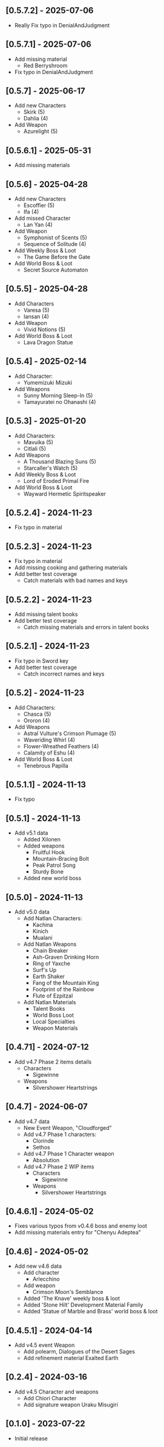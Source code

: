 ## [0.5.7.2] - 2025-07-06
  - Really Fix typo in DenialAndJudgment

## [0.5.7.1] - 2025-07-06
  - Add missing material
    - Red Berryshroom
  - Fix typo in DenialAndJudgment

## [0.5.7] - 2025-06-17
  - Add new Characters
    - Skirk (5)
    - Dahlia (4)
  - Add Weapon
    - Azurelight (5)

## [0.5.6.1] - 2025-05-31
  - Add missing materials

## [0.5.6] - 2025-04-28
  - Add new Characters
    - Escoffier (5)
    - Ifa (4)
  - Add missed Character
    - Lan Yan (4)
  - Add Weapon
    - Symphonist of Scents (5)
    - Sequence of Solitude (4)
  - Add Weekly Boss & Loot
    - The Game Before the Gate
  - Add World Boss & Loot
    - Secret Source Automaton

## [0.5.5] - 2025-04-28
  - Add Characters
    - Varesa (5)
    - Iansan (4)
  - Add Weapon
    - Vivid Notions (5)
  - Add World Boss & Loot
    - Lava Dragon Statue

## [0.5.4] - 2025-02-14
  - Add Character:
    - Yumemizuki Mizuki
  - Add Weapons
    - Sunny Morning Sleep-In (5)
    - Tamayuratei no Ohanashi (4)

## [0.5.3] - 2025-01-20
  - Add Characters:
    - Mavuika (5)
    - Citlali (5)
  - Add Weapons
    - A Thousand Blazing Suns (5)
    - Starcaller's Watch (5)
  - Add Weekly Boss & Loot
    - Lord of Eroded Primal Fire
  - Add World Boss & Loot
    - Wayward Hermetic Spiritspeaker

## [0.5.2.4] - 2024-11-23
  - Fix typo in material

## [0.5.2.3] - 2024-11-23
  - Fix typo in material
  - Add missing cooking and gathering materials
  - Add better test coverage
    - Catch materials with bad names and keys

## [0.5.2.2] - 2024-11-23
  - Add missing talent books
  - Add better test coverage
    - Catch missing materials and errors in talent books

## [0.5.2.1] - 2024-11-23
  - Fix typo in Sword key
  - Add better test coverage
    - Catch incorrect names and keys

## [0.5.2] - 2024-11-23
  - Add Characters:
    - Chasca (5)
    - Ororon (4)
  - Add Weapons
    - Astral Vulture's Crimson Plumage (5)
    - Waveriding Whirl (4)
    - Flower-Wreathed Feathers (4)
    - Calamity of Eshu (4)
  - Add World Boss & Loot
    - Tenebrous Papilla

## [0.5.1.1] - 2024-11-13
  - Fix typo

## [0.5.1] - 2024-11-13
  - Add v5.1 data
    - Added Xilonen
    - Added weapons
      - Fruitful Hook
      - Mountain-Bracing Bolt
      - Peak Patrol Song
      - Sturdy Bone
    - Added new world boss

## [0.5.0] - 2024-11-13
  - Add v5.0 data
    - Add Natlan Characters:
      - Kachina
      - Kinich
      - Mualani
    - Add Natlan Weapons
      - Chain Breaker
      - Ash-Graven Drinking Horn
      - Ring of Yaxche
      - Surf's Up
      - Earth Shaker
      - Fang of the Mountain King
      - Footprint of the Rainbow
      - Flute of Ezpitzal
    - Add Natlan Materials
      - Talent Books
      - World Boss Loot
      - Local Specialties
      - Weapon Materials

## [0.4.71] - 2024-07-12
  - Add v4.7 Phase 2 items details
    - Characters
      - Sigewinne
    - Weapons
      - Silvershower Heartstrings

## [0.4.7] - 2024-06-07
  - Add v4.7 data
    - New Event Weapon, "Cloudforged"
    - Add v4.7 Phase 1 characters:
      - Clorinde
      - Sethos
    - Add v4.7 Phase 1 Character weapon
      - Absolution
    - Add v4.7 Phase 2 WIP items
      - Characters
        - Sigewinne
      - Weapons
        - Silvershower Heartstrings

## [0.4.6.1] - 2024-05-02
  - Fixes various typos from v0.4.6 boss and enemy loot
  - Add missing materials entry for "Chenyu Adeptea"

## [0.4.6] - 2024-05-02
  - Add new v4.6 data
    - Add character
      - Arlecchino
    - Add weapon
      - Crimson Moon's Semblance
    - Added 'The Knave' weekly boss & loot
    - Added 'Stone Hilt' Development Material Family
    - Added 'Statue of Marble and Brass' world boss & loot

## [0.4.5.1] - 2024-04-14
  - Add v4.5 event Weapon
    - Add polearm, Dialogues of the Desert Sages
    - Add refinement material Exalted Earth

## [0.2.4] - 2024-03-16
  - Add v4.5 Character and weapons
    - Add Chiori Character
    - Add signature weapon Uraku Misugiri

## [0.1.0] - 2023-07-22
  - Initial release
